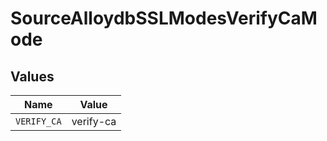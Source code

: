 # SourceAlloydbSSLModesVerifyCaMode


## Values

| Name        | Value       |
| ----------- | ----------- |
| `VERIFY_CA` | verify-ca   |